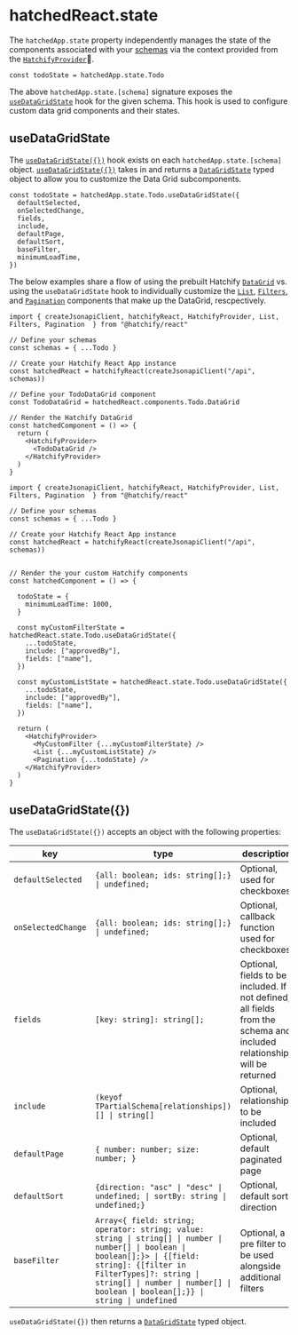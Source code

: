 # hatchedReact.state

The `hatchedApp.state` property independently manages the state of the components associated with your [schemas](../core/README.md) via the context provided from the [`HatchifyProvider`](./hatchedReact.components.md#hatchify-provider)🛑.

`const todoState = hatchedApp.state.Todo`

The above `hatchedApp.state.[schema]` signature exposes the [`useDataGridState`](#usedatagridstate) hook for the given schema. This hook is used to configure custom data grid components and their states.

## useDataGridState

The [`useDataGridState({})`](#usedatagridstate) hook exists on each `hatchedApp.state.[schema]` object. [`useDataGridState({})`](#usedatagridstate) takes in and returns a [`DataGridState`](./types.md#datagridstate) typed object to allow you to customize the Data Grid subcomponents.

```tsx
const todoState = hatchedApp.state.Todo.useDataGridState({
  defaultSelected,
  onSelectedChange,
  fields,
  include,
  defaultPage,
  defaultSort,
  baseFilter,
  minimumLoadTime,
})
```

The below examples share a flow of using the prebuilt Hatchify [`DataGrid`](./hatchedReact.components.md#datagrid) vs. using the `useDataGridState` hook to individually customize the [`List`](./hatchedReact.components.md#list), [`Filters`](./hatchedReact.components.md#filters), and [`Pagination`](./hatchedReact.components.md#pagination) components that make up the DataGrid, rescpectively.

```tsx
import { createJsonapiClient, hatchifyReact, HatchifyProvider, List, Filters, Pagination  } from "@hatchify/react"

// Define your schemas
const schemas = { ...Todo }

// Create your Hatchify React App instance
const hatchedReact = hatchifyReact(createJsonapiClient("/api", schemas))

// Define your TodoDataGrid component
const TodoDataGrid = hatchedReact.components.Todo.DataGrid

// Render the Hatchify DataGrid
const hatchedComponent = () => {
  return (
    <HatchifyProvider>
      <TodoDataGrid />
    </HatchifyProvider>
  )
}
```

```tsx
import { createJsonapiClient, hatchifyReact, HatchifyProvider, List, Filters, Pagination  } from "@hatchify/react"

// Define your schemas
const schemas = { ...Todo }

// Create your Hatchify React App instance
const hatchedReact = hatchifyReact(createJsonapiClient("/api", schemas))


// Render the your custom Hatchify components
const hatchedComponent = () => {

  todoState = {
    minimumLoadTime: 1000,
  }

  const myCustomFilterState = hatchedReact.state.Todo.useDataGridState({
    ...todoState,
    include: ["approvedBy"],
    fields: ["name"],
  })

  const myCustomListState = hatchedReact.state.Todo.useDataGridState({
    ...todoState,
    include: ["approvedBy"],
    fields: ["name"],
  })

  return (
    <HatchifyProvider>
      <MyCustomFilter {...myCustomFilterState} />
      <List {...myCustomListState} />
      <Pagination {...todoState} />
    </HatchifyProvider>
  )
}
```

## useDataGridState({})

The `useDataGridState({})` accepts an object with the following properties:

| key                | type                                                                                                                                                                                                                                                             | description                                                                                                             |
| ------------------ | ---------------------------------------------------------------------------------------------------------------------------------------------------------------------------------------------------------------------------------------------------------------- | ----------------------------------------------------------------------------------------------------------------------- |
| `defaultSelected`  | `{all: boolean; ids: string[];} \| undefined;`                                                                                                                                                                                                                   | Optional, used for checkboxes                                                                                           |
| `onSelectedChange` | `{all: boolean; ids: string[];} \| undefined;`                                                                                                                                                                                                                   | Optional, callback function used for checkboxes                                                                         |
| `fields`           | `[key: string]: string[];`                                                                                                                                                                                                                                       | Optional, fields to be included. If not defined, all fields from the schema and included relationships will be returned |
| `include`          | `(keyof TPartialSchema[relationships])[] \| string[]`                                                                                                                                                                                                            | Optional, relationships to be included                                                                                  |
| `defaultPage`      | `{ number: number; size: number; }`                                                                                                                                                                                                                              | Optional, default paginated page                                                                                        |
| `defaultSort`      | `{direction: "asc" \| "desc" \| undefined; \| sortBy: string \| undefined;}`                                                                                                                                                                                     | Optional, default sort direction                                                                                        |
| `baseFilter`       | `Array<{ field: string; operator: string; value: string \| string[] \| number \| number[] \| boolean \| boolean[];}> \| {[field: string]: {[filter in FilterTypes]?: string \| string[] \| number \| number[] \| boolean \| boolean[];}} \| string \| undefined` | Optional, a pre filter to be used alongside additional filters                                                          |

`useDataGridState({})` then returns a [`DataGridState`](./types.md#datagridstate) typed object.

```tsx

```
